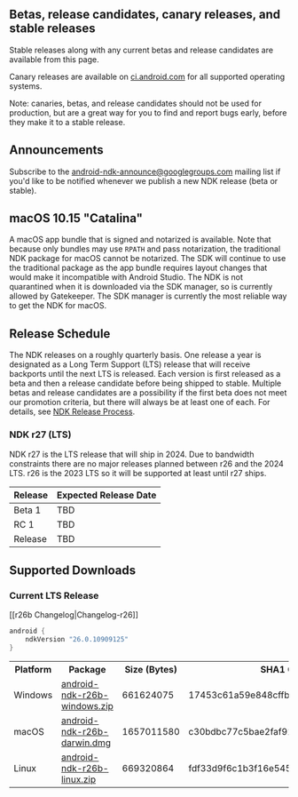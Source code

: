 ## Betas, release candidates, canary releases, and stable releases

Stable releases along with any current betas and release candidates are available from this page.

Canary releases are available on [ci.android.com](https://ci.android.com/builds/branches/aosp-master-ndk/grid?) for all supported operating systems.

Note: canaries, betas, and release candidates should not be used for production, but are a great way for you to find and report bugs early, before they make it to a stable release.

## Announcements

Subscribe to the [android-ndk-announce@googlegroups.com](https://groups.google.com/g/android-ndk-announce) mailing list if you'd like to be notified whenever we publish a new NDK release (beta or stable).

## macOS 10.15 "Catalina"

A macOS app bundle that is signed and notarized is available. Note that because only bundles may use `RPATH` and pass notarization, the traditional NDK package for macOS cannot be notarized. The SDK will continue to use the traditional package as the app bundle requires layout changes that would make it incompatible with Android Studio. The NDK is not quarantined when it is downloaded via the SDK manager, so is currently allowed by Gatekeeper. The SDK manager is currently the most reliable way to get the NDK for macOS.

## Release Schedule

The NDK releases on a roughly quarterly basis. One release a year is designated
as a Long Term Support (LTS) release that will receive backports until the next
LTS is released. Each version is first released as a beta and then a release
candidate before being shipped to stable. Multiple betas and release candidates
are a possibility if the first beta does not meet our promotion criteria, but
there will always be at least one of each. For details, see [NDK Release
Process](/android/ndk/wiki/NDK-Release-Process).

### NDK r27 (LTS)

NDK r27 is the LTS release that will ship in 2024. Due to bandwidth constraints
there are no major releases planned between r26 and the 2024 LTS. r26 is the
2023 LTS so it will be supported at least until r27 ships.

Release | Expected Release Date
------- | ---------------------
Beta 1  | TBD
RC 1    | TBD
Release | TBD

## Supported Downloads

### Current LTS Release

[[r26b Changelog|Changelog-r26]]

```gradle
android {
    ndkVersion "26.0.10909125"
}
```

<table>
  <tr>
    <th>Platform</th>
    <th>Package</th>
    <th>Size (Bytes)</th>
    <th>SHA1 Checksum</th>
  </tr>
  <tr>
    <td>Windows</td>
    <td><a href="https://dl.google.com/android/repository/android-ndk-r26b-windows.zip">android-ndk-r26b-windows.zip</a></td>
    <td>661624075</td>
    <td>17453c61a59e848cffb8634f2c7b322417f1732e</td>
  </tr>
  <tr>
    <td>macOS</td>
    <td><a href="https://dl.google.com/android/repository/android-ndk-r26b-darwin.dmg">android-ndk-r26b-darwin.dmg</a></td>
    <td>1657011580</td>
    <td>c30bdbc77c5bae2faf912591611640ac4d3c2331</td>
  </tr>
  <tr>
    <td>Linux</td>
    <td><a href="https://dl.google.com/android/repository/android-ndk-r26b-linux.zip">android-ndk-r26b-linux.zip</a></td>
    <td>669320864</td>
    <td>fdf33d9f6c1b3f16e5459d53a82c7d2201edbcc4</td>
  </tr>
</table>
